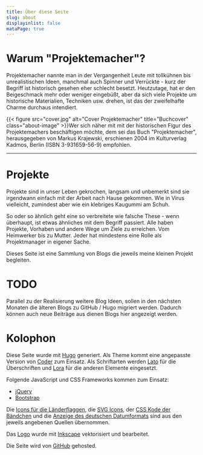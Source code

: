 ```yaml
---
title: Über diese Seite
slug: about
displayinlist: false
mataPage: true
---
```


# Warum "Projektemacher"?

Projektemacher nannte man in der Vergangenheit Leute mit tollkühnen bis unrealistischen Ideen, manchmal auch Spinner und Verrückte - kurz der Begriff ist historisch gesehen eher schlecht besetzt.
Heutzutage, hat er den Beigeschmack mehr oder weniger eingebüßt, aber da sich viele Projekte um historische Materialien, Techniken usw. drehen, ist das der zweifelhafte Charme durchaus intendiert.

{{< figure src="cover.jpg" alt="Cover Projektemacher" title="Buchcover" class="about-image" >}}Wer sich näher mit mit der historischen Figur des Projektemachers beschäftigen möchte, dem sei das Buch "Projektemacher", herausgegeben  von Markus Krajewski, erschienen 2004 im Kulturverlag Kadmos, Berlin (ISBN 3-931659-56-9) empfohlen.

---

# Projekte
Projekte sind in unser Leben gekrochen, langsam und unbemerkt sind sie irgendwann einfach mit der Arbeit nach Hause gekommen. Wie in Virus vielleicht, zumindest aber wie ein klebriges Kaugummi am Schuh.

So oder so ähnlich geht eine so verbreitete wie falsche These - wenn überhaupt, ist etwas ähnliches mit dem Begriff passiert. Alle haben Projekte, Vorhaben und andere Wege um Ziele zu erreichen. Vom Heimwerker bis zu Mutter. Jeder hat mindestens eine Rolle als Projektmanager in eigener Sache.

Dieses Seite ist eine Sammlung von Blogs die jeweils meine kleinen Projekt begleiten.

# TODO

Parallel zu der Realisierung weitere Blog Ideen, sollen in den nächsten Monaten die älteren Blogs zu GitHub / Hugo migriert werden. Dadurch können auch neue Beiträge aus dienen Blogs hier angezeigt werden.

# Kolophon

Diese Seite wurde mit [Hugo](https://gohugo.io/) generiert. Als Theme kommt eine angepasste Version von [Coder](https://github.com/luizdepra/hugo-coder) zum Einsatz. Als Schriftarten werden [Lato](http://www.latofonts.com/) für die Überschriften und [Lora](https://github.com/cyrealtype/Lora-Cyrillic) für die anderen Elemente eingesetzt.

Folgende JavaScript und CSS Frameworks kommen zum Einsatz:
* [jQuery](https://jquery.com/)
* [Bootstrap](https://getbootstrap.com/)

Die [Icons für die Länderflaggen](https://github.com/lipis/flag-icon-css), die [SVG Icons](https://github.com/FortAwesome/Font-Awesome), der [CSS Kode der Bändchen](https://codepen.io/nxworld/pen/oLdoWb) und die [Anzeige des deutschen Datumformats](https://pfischbeck.de/en/posts/multilingual-dates-in-hugo/) sind aus den jeweils angebenen Quellen übernommen.

Das [Logo](../logo) wurde mit [Inkscape](https://inkscape.org/) vektorisiert und bearbeitet.

Die Seite wird von [GitHub](https://github.com/) gehosted.

